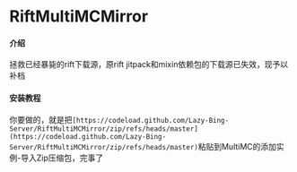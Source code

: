 # RiftMultiMCMirror

#### 介绍
拯救已经暴毙的rift下载源，原rift jitpack和mixin依赖包的下载源已失效，现予以补档

#### 安装教程

你要做的，就是把`[https://codeload.github.com/Lazy-Bing-Server/RiftMultiMCMirror/zip/refs/heads/master](https://codeload.github.com/Lazy-Bing-Server/RiftMultiMCMirror/zip/refs/heads/master)`粘贴到MultiMC的添加实例-导入Zip压缩包，完事了

